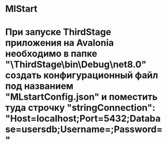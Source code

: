 # MlStart

# При запуске ThirdStage приложения на Avalonia необходимо в папке "\ThirdStage\bin\Debug\net8.0" создать конфигурационный файл под названием "MLstartConfig.json" и поместить туда строчку "stringConnection": "Host=localhost;Port=5432;Database=usersdb;Username=<username>;Password=<password>"